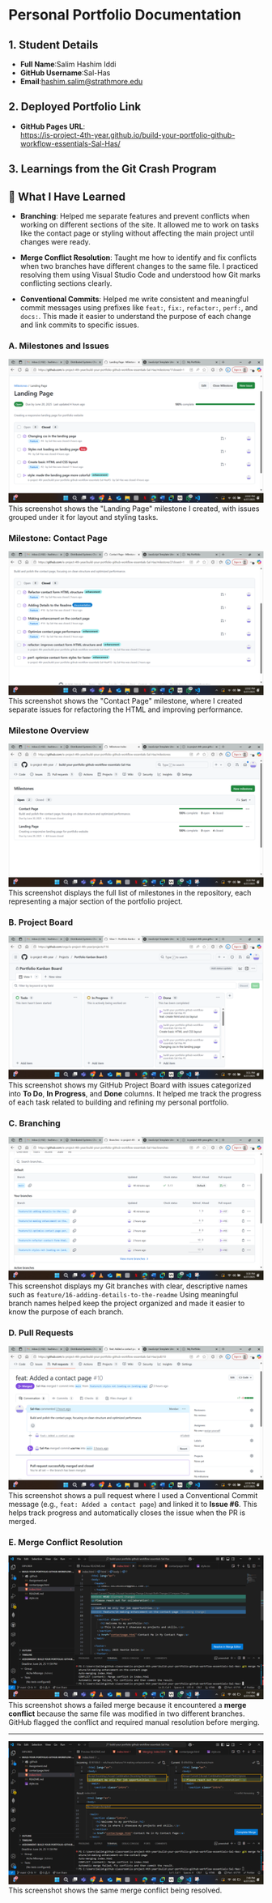 # Personal Portfolio Documentation

## 1. Student Details

- **Full Name**:Salim Hashim Iddi
- **GitHub Username**:Sal-Has
- **Email**:hashim.salim@strathmore.edu

## 2. Deployed Portfolio Link

- **GitHub Pages URL**:  
   https://is-project-4th-year.github.io/build-your-portfolio-github-workflow-essentials-Sal-Has/

## 3. Learnings from the Git Crash Program
## 📘 What I Have Learned

- **Branching**: Helped me separate features and prevent conflicts when working on different sections of the site. It allowed me to work on tasks like the contact page or styling without affecting the main project until changes were ready.

- **Merge Conflict Resolution**: Taught me how to identify and fix conflicts when two branches have different changes to the same file. I practiced resolving them using Visual Studio Code and understood how Git marks conflicting sections clearly.

- **Conventional Commits**: Helped me write consistent and meaningful commit messages using prefixes like `feat:`, `fix:`, `refactor:`, `perf:`, and `docs:`. This made it easier to understand the purpose of each change and link commits to specific issues.





### A. Milestones and Issues


![Milestone: Landing Page](screenshots/Screenshot_105.png) 
This screenshot shows the "Landing Page" milestone I created, with issues grouped under it for layout and styling tasks.

### Milestone: Contact Page

![Milestone: Contact Page](screenshots/Screenshot_104.png)  
This screenshot shows the "Contact Page" milestone, where I created separate issues for refactoring the HTML and improving performance.

### Milestone Overview

![All Milestones](screenshots/Screenshot_98.png)  
This screenshot displays the full list of milestones in the repository, each representing a major section of the portfolio project.
### B. Project Board




![Project Board with columns](screenshots/Screenshot_102.png)  
This screenshot shows my GitHub Project Board with issues categorized into **To Do**, **In Progress**, and **Done** columns. It helped me track the progress of each task related to building and refining my personal portfolio.

### C. Branching



![Branch list showing meaningful names](screenshots/Screenshot_101.png)  
This screenshot displays my Git branches with clear, descriptive names such as `feature/16-adding-details-to-the-readme` Using meaningful branch names helped keep the project organized and made it easier to know the purpose of each branch.

### D. Pull Requests

![Pull Request linked to Issue](screenshots/Screenshot_108.png)  
This screenshot shows a pull request where I used a Conventional Commit message (e.g., `feat: Added a contact page`) and linked it to **Issue #6**. This helps track progress and automatically closes the issue when the PR is merged.

### E. Merge Conflict Resolution

![Merge conflict shown in pull request](screenshots/Screenshot_96.png)  
This screenshot shows a failed merge because it encountered a **merge conflict** because the same file was modified in two different branches. GitHub flagged the conflict and required manual resolution before merging.

---



![Merge Being Resolved](screenshots/Screenshot_97.png)  
This screenshot shows the same merge conflict being  resolved.
